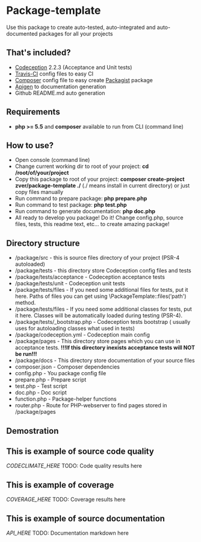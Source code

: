     
# Package-template

Use this package to create auto-tested, auto-integrated and auto-documented packages for all your projects

## That's included?

* [Codeception](http://codeception.com/) 2.2.3 (Acceptance and Unit tests) 
* [Travis-CI](https://travis-ci.org/) config files to easy CI 
* [Composer](https://getcomposer.org/) config file to easy create [Packagist](https://packagist.org/) package 
* [Apigen](http://www.apigen.org/) to documentation generation 
* Github README.md auto generation

## Requirements

* **php >= 5.5** and **composer** available to run from CLI (command line)

## How to use?

* Open console (command line) 
* Change current working dir to root of your project: **cd /root/of/your/project**
* Copy this package to root of your project: **composer create-project zver/package-template ./** (./ means install in current directory) or just copy files manually
* Run command to prepare package: **php prepare.php**
* Run command to test package: **php test.php**
* Run command to generate documentation: **php doc.php**
* All ready to develop you package! Do it! Change config.php, source files, tests, this readme text, etc... to create amazing package!

## Directory structure

* /package/src - this is source files directory of your project (PSR-4 autoloaded)
* /package/tests - this directory store Codeception config files and tests
* /package/tests/acceptance - Codeception acceptance tests
* /package/tests/unit - Codeception unit tests
* /package/tests/files - If you need some additional files for tests, put it here. Paths of files you can get using \PackageTemplate::files('path') method.
* /package/tests/files - If you need some additional classes for tests, put it here. Classes will be automatically loaded during testing (PSR-4).  
* /package/tests/_bootstrap.php - Codeception tests bootstrap ( usually uses for autoloading classes what used in tests)
* /package/codeception.yml - Codeception main config
* /package/pages - This directory store pages which you can use in acceptance tests. **!!!If this directory inexists acceptance tests will NOT be run!!!**
* /package/docs - This directory store documentation of your source files 
* composer.json - Composer dependencies 
* config.php - You package config file 
* prepare.php - Prepare script 
* test.php - Test script 
* doc.php - Doc script 
* function.php - Package-helper functions
* router.php - Route for PHP-webserver to find pages stored in /package/pages

## Demostration


## This is example of source code quality

_CODECLIMATE_HERE_ TODO: Code quality results here

## This is example of coverage

_COVERAGE_HERE_ TODO: Coverage results here

## This is example of source documentation

_API_HERE_ TODO: Documentation markdown here
